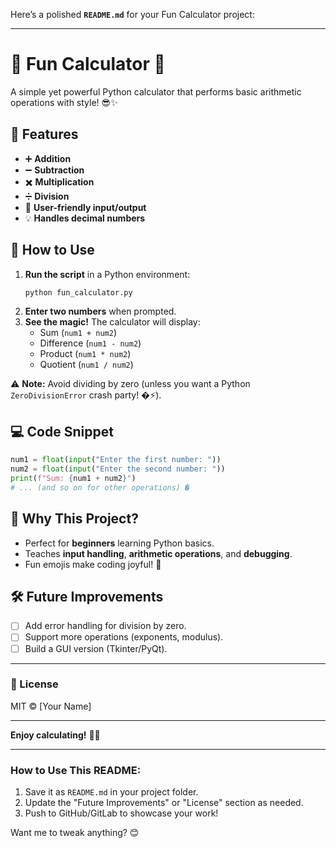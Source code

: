 Here’s a polished **`README.md`** for your Fun Calculator project:

---

# 🎉 Fun Calculator 🎉

A simple yet powerful Python calculator that performs basic arithmetic operations with style! 😎✨  

## 🚀 Features  
- ➕ **Addition**  
- ➖ **Subtraction**  
- ✖️ **Multiplication**  
- ➗ **Division**  
- 🎨 **User-friendly input/output**  
- 💡 **Handles decimal numbers**  

## 📝 How to Use  
1. **Run the script** in a Python environment:  
   ```bash
   python fun_calculator.py
   ```
2. **Enter two numbers** when prompted.  
3. **See the magic!** The calculator will display:  
   - Sum (`num1 + num2`)  
   - Difference (`num1 - num2`)  
   - Product (`num1 * num2`)  
   - Quotient (`num1 / num2`)  

⚠️ **Note:** Avoid dividing by zero (unless you want a Python `ZeroDivisionError` crash party! �⚡).  

## 💻 Code Snippet  
```python
num1 = float(input("Enter the first number: "))
num2 = float(input("Enter the second number: "))
print(f"Sum: {num1 + num2}")
# ... (and so on for other operations) �
```

## 🤔 Why This Project?  
- Perfect for **beginners** learning Python basics.  
- Teaches **input handling**, **arithmetic operations**, and **debugging**.  
- Fun emojis make coding joyful! 🥳  

## 🛠️ Future Improvements  
- [ ] Add error handling for division by zero.  
- [ ] Support more operations (exponents, modulus).  
- [ ] Build a GUI version (Tkinter/PyQt).  

---

### 📜 License  
MIT © [Your Name]  

---

**Enjoy calculating!** 🚀🔥  

---

### How to Use This README:
1. Save it as `README.md` in your project folder.  
2. Update the "Future Improvements" or "License" section as needed.  
3. Push to GitHub/GitLab to showcase your work!  

Want me to tweak anything? 😊
